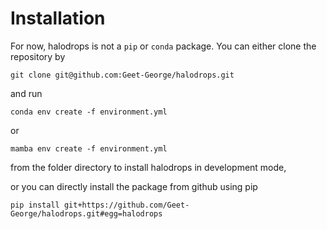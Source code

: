 # Installation

For now, halodrops is not a `pip` or `conda` package.
You can either clone the repository by

```
git clone git@github.com:Geet-George/halodrops.git
```

and run

```
conda env create -f environment.yml
```
or
```
mamba env create -f environment.yml
```
from the folder directory to install halodrops in development mode,

or you can directly install the package from github using pip

```
pip install git+https://github.com/Geet-George/halodrops.git#egg=halodrops
```

